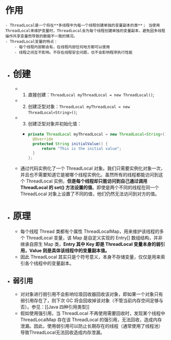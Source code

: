 # 作用
	- ThreadLocal是一个将在**多线程中为每一个线程创建单独的变量副本的类**； 当使用ThreadLocal来维护变量时，ThreadLocal会为每个线程创建单独的变量副本，避免因多线程操作共享变量而导致的数据不一致的情况。
	- ThreadLocal变量的特点：
		- 每个线程内部都会有，在线程内部任何地方都可以使用
		- 线程之间互不影响。不存在线程安全问题，也不会影响程序执行性能
- # 创建
	- 1. 直接创建：`ThreadLocal myThreadLocal = new ThreadLocal()`;
	- 2. 创建泛型对象：`ThreadLocal myThreadLocal = new ThreadLocal<String>()`;
	- 3. 创建泛型对象并初始化值：
		- ```java
		  private ThreadLocal myThreadLocal = new ThreadLocal<String>() {
		    @Override
		    protected String initialValue() {
		        return "This is the initial value";
		    }
		  };
		  ```
	- 通过代码实例化了一个 ThreadLocal 对象。我们只需要实例化对象一次，并且也不需要知道它是被哪个线程实例化。虽然所有的线程都能访问到这个 ThreadLocal 实例，**但是每个线程却只能访问到自己通过调用 ThreadLocal 的 set() 方法设置的值**。即使是两个不同的线程在同一个 ThreadLocal 对象上设置了不同的值，他们仍然无法访问到对方的值。
- # 原理
	- 每个线程 Thread 类都有个属性 ThreadLocalMap，用来维护该线程的多个 ThreadLocal 变量，该 Map 是自定义实现的 Entry[] 数组结构，并非继承自原生 Map 类，**Entry 其中 Key 即是 ThreadLocal 变量本身的弱引用，Value 则是具体该线程中的变量副本值。**
	- 因此 ThreadLocal 其实只是个符号意义，本身不存储变量，仅仅是用来索引各个线程中的变量副本。
- ## 弱引用
	- 对对象进行弱引用不会影响垃圾回收器回收该对象，即如果一个对象只有弱引用存在了，则下次 GC 将会回收掉该对象（不管当前内存空间足够与否）。参见：[[Java 四种引用类型]]
	- 假如使用强引用，当 ThreadLocal 不再使用需要回收时，发现某个线程中 ThreadLocalMap 存在该 ThreadLocal 的强引用，无法回收，造成内存泄漏。因此，使用弱引用可以防止长期存在的线程（通常使用了线程池）导致ThreadLocal无法回收造成内存泄漏。